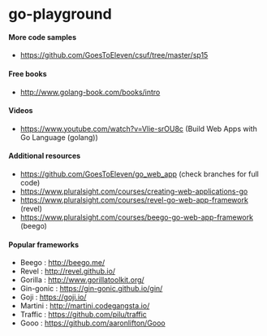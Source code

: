 # go-playground

#### More code samples

- https://github.com/GoesToEleven/csuf/tree/master/sp15

#### Free books

- http://www.golang-book.com/books/intro

#### Videos

- https://www.youtube.com/watch?v=Vlie-srOU8c (Build Web Apps with Go Language (golang))

#### Additional resources

- https://github.com/GoesToEleven/go_web_app (check branches for full code)
- https://www.pluralsight.com/courses/creating-web-applications-go
- https://www.pluralsight.com/courses/revel-go-web-app-framework (revel)
- https://www.pluralsight.com/courses/beego-go-web-app-framework (beego)

#### Popular frameworks

- Beego : http://beego.me/
- Revel : http://revel.github.io/
- Gorilla : http://www.gorillatoolkit.org/
- Gin-gonic : https://gin-gonic.github.io/gin/
- Goji : https://goji.io/
- Martini : http://martini.codegangsta.io/
- Traffic : https://github.com/pilu/traffic
- Gooo : https://github.com/aaronlifton/Gooo

